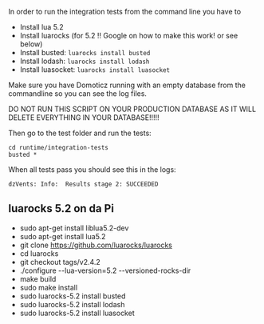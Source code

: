In order to run the integration tests from the command line you have to

* Install lua 5.2
* Install luarocks (for 5.2 !! Google on how to make this work! or see below)
* Install busted: `luarocks install busted`
* Install lodash: `luarocks install lodash`
* Install luasocket: `luarocks install luasocket`

Make sure you have Domoticz running with an empty database from the commandline so you can see the log files.

DO NOT RUN THIS SCRIPT ON YOUR PRODUCTION DATABASE AS IT WILL DELETE EVERYTHING IN YOUR DATABASE!!!!!

Then go to the test folder and run the tests:

```
cd runtime/integration-tests
busted *
```

When all tests pass you should see this in the logs:

```
dzVents: Info:  Results stage 2: SUCCEEDED
```


## luarocks 5.2 on da Pi

* sudo apt-get install liblua5.2-dev
* sudo apt-get install lua5.2
* git clone https://github.com/luarocks/luarocks
* cd luarocks
* git checkout tags/v2.4.2
* ./configure --lua-version=5.2 --versioned-rocks-dir
* make build
* sudo make install
* sudo luarocks-5.2 install busted
* sudo luarocks-5.2 install lodash
* sudo luarocks-5.2 install luasocket